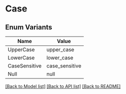 # Case

## Enum Variants

| Name          | Value          |
| ------------- | -------------- |
| UpperCase     | upper_case     |
| LowerCase     | lower_case     |
| CaseSensitive | case_sensitive |
| Null          | null           |

[[Back to Model list]](../README.md#documentation-for-models)
[[Back to API list]](../README.md#documentation-for-api-endpoints) [[Back to README]](../README.md)
